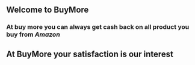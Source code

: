 ## Welcome to BuyMore


### At buy more you can always get cash back on all product you buy from *Amazon*
<script type="text/javascript">amzn_assoc_ad_type ="responsive_search_widget"; amzn_assoc_tracking_id ="onlimarkelec-21"; amzn_assoc_marketplace ="amazon"; amzn_assoc_region ="IN"; amzn_assoc_placement =""; amzn_assoc_search_type = "search_widget";amzn_assoc_width ="500"; amzn_assoc_height ="auto"; amzn_assoc_default_search_category =""; amzn_assoc_default_search_key ="";amzn_assoc_theme ="light"; amzn_assoc_bg_color ="FFFFFF"; </script><script src="//z-in.amazon-adsystem.com/widgets/q?ServiceVersion=20070822&Operation=GetScript&ID=OneJS&WS=1&Marketplace=IN"></script>


## At BuyMore your satisfaction is our interest  
